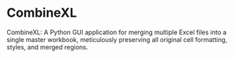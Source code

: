 # CombineXL
CombineXL: A Python GUI application for merging multiple Excel files into a single master workbook, meticulously preserving all original cell formatting, styles, and merged regions.
